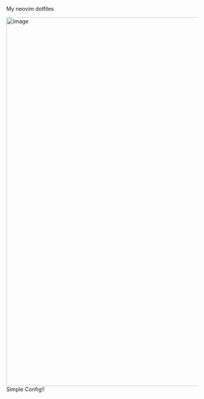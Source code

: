 My neovim dotfiles

<img width="1577" height="970" alt="image" src="https://github.com/user-attachments/assets/19128b4b-8a40-41a1-80fe-6f43ed359d49" />
Simple Config!!

